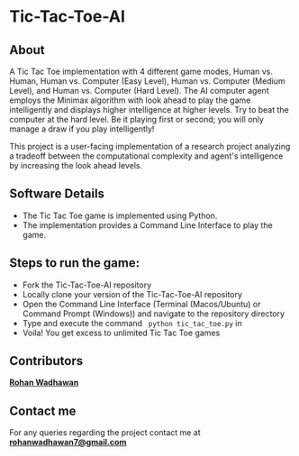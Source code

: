 # Tic-Tac-Toe-AI
## About
A Tic Tac Toe implementation with 4 different game modes, Human vs. Human, Human vs. Computer (Easy Level), Human vs. Computer (Medium Level), and Human vs. Computer (Hard Level). The AI computer agent employs the Minimax algorithm with look ahead to play the game intelligently and displays higher intelligence at higher levels. Try to beat the computer at the hard level. Be it playing first or second; you will only manage a draw if you play intelligently! 

This project is a user-facing implementation of a research project analyzing a tradeoff between the computational complexity and agent's intelligence by increasing the look ahead levels.

## Software Details
- The Tic Tac Toe game is implemented using Python.
- The implementation provides a Command Line Interface to play the game. 

## Steps to run the game:
- Fork the Tic-Tac-Toe-AI repository 
- Locally clone your version of the Tic-Tac-Toe-AI repository 
- Open the Command Line Interface (Terminal (Macos/Ubuntu) or Command Prompt (Windows)) and navigate to the repository directory
- Type and execute the command ``` python tic_tac_toe.py``` in 
- Voila! You get excess to unlimited Tic Tac Toe games

## Contributors

[**Rohan Wadhawan**](https://github.com/rohan598)


## Contact me
For any queries regarding the project contact me at **rohanwadhawan7@gmail.com**

